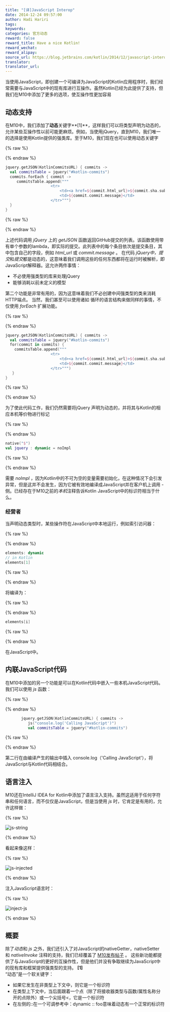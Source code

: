 ```yaml
---
title: "[译]JavaScript Interop"
date: 2014-12-24 09:57:00
author: Hadi Hariri
tags:
keywords:
categories: 官方动态
reward: false
reward_title: Have a nice Kotlin!
reward_wechat:
reward_alipay:
source_url: https://blog.jetbrains.com/kotlin/2014/12/javascript-interop/
translator:
translator_url:
---
```


当使用JavaScript，即创建一个可编译为JavaScript的Kotlin应用程序时，我们经常需要与JavaScript中的现有库进行互操作。虽然Kotlin已经为此提供了支持，但我们在M10中添加了更多的选项，使互操作性更加容易
<span id =“more-1766”> </span>
## 动态支持

在M10中，我们添加了**动态**关键字**[1]**，这样我们可以将类型声明为动态的，允许某些互操作性以前可能更麻烦。例如，当使用jQuery，直到M10，我们唯一的选择是使用Kotlin提供的强类库。至于M10，我们现在也可以使用动态关键字

{% raw %}
<p></p>
{% endraw %}

```kotlin
jquery.getJSON(KotlinCommitsURL) { commits ->
  val commitsTable = jquery("#kotlin-commits")
  commits.forEach { commit ->
     commitsTable.append("""
                    <tr>
                        <td><a href=${commit.html_url}>${commit.sha.substring(0, 6)}</a></td>
                        <td>${commit.commit.message}</td>
                    </tr>""")
  }
}
```

{% raw %}
<p></p>
{% endraw %}

上述代码调用<em> jQuery </em>上的<em> getJSON </em>函数返回GitHub提交的列表。该函数使用带有单个参数的lambda，即实际的提交。此列表中的每个条目依次是提交条目，其中包含自己的字段，例如<em> html_url </em>或<em> commit.message </em>。
在代码<em> jQuery中，提交</em>和<em>提交</em>都是动态的，这意味着我们调用这些的任何东西都将在运行时被解析，即JavaScript解释器。这允许两件事情：

* 不必使用强类型的库来处理jQuery
* 能够消耗以前未定义的模型

第二个功能是非常有用的，因为这意味着我们不必创建中间强类型的类来消耗HTTP端点。
当然，我们甚至可以使用诸如<em> </em>循环的语言结构来做同样的事情，不仅使用<em> forEach </em>扩展功能。

{% raw %}
<p></p>
{% endraw %}

```kotlin
jquery.getJSON(KotlinCommitsURL) { commits ->
  val commitsTable = jquery("#kotlin-commits")
  for(commit in commits) {
    commitsTable.append("""
                    <tr>
                        <td><a href=${commit.html_url}>${commit.sha.substring(0, 6)}</a></td>
                        <td>${commit.commit.message}</td>
                    </tr>""")
   }
}
```

{% raw %}
<p></p>
{% endraw %}

为了使此代码工作，我们仍然需要将jQuery </em>声明为动态的，并将其与Kotlin的相应本机等价物进行标记

{% raw %}
<p></p>
{% endraw %}

```kotlin
native("$")
val jquery : dynamic = noImpl
```

{% raw %}
<p></p>
{% endraw %}

需要<em> noImpl </em>，因为Kotlin中的不可为空的变量需要初始化，在这种情况下会引发异常，但是这并不会发生，因为它被有效地编译成JavaScript并在客户机上调用 - 侧。已经存在于M10之前的<em>本机</em>注释告诉Kotlin JavaScript中的标识符相当于什么。
### 经营者

当声明动态类型时，某些操作符在JavaScript中本地运行，例如索引访问器：

{% raw %}
<p></p>
{% endraw %}

```kotlin
elements: dynamic
// in Kotlin
elements[1]
```

{% raw %}
<p></p>
{% endraw %}

将编译为：

{% raw %}
<p></p>
{% endraw %}

```kotlin
elements[i]
```

{% raw %}
<p></p>
{% endraw %}

在JavaScript中。
## 内联JavaScript代码

在M10中添加的另一个功能是可以在Kotlin代码中嵌入一些本机JavaScript代码。我们可以使用<em> js </em>函数：

{% raw %}
<p></p>
{% endraw %}

```kotlin
       jquery.getJSON(KotlinCommitsURL) { commits ->
          js("console.log('Calling JavaScript')")  
          val commitsTable = jquery("#kotlin-commits")
```

{% raw %}
<p></p>
{% endraw %}

第二行在由编译产生的输出中插入</u> console.log（'Calling JavaScript'）</em>，将JavaScript与Kotlin代码相结合。
## 语言注入

M10还在IntelliJ IDEA for Kotlin中添加了语言注入支持。虽然这适用于任何字符串和任何语言，而不仅仅是JavaScript，但是当使用<em> js </em>时，它肯定是有用的，允许这样做：

{% raw %}
<p><img alt="js-string" class="aligncenter size-full wp-image-1776" data-recalc-dims="1" src="https://i0.wp.com/blog.jetbrains.com/kotlin/files/2014/12/js-string.png?resize=363%2C44&amp;ssl=1"/></p>
{% endraw %}

看起来像这样：

{% raw %}
<p><img alt="js-injected" class="aligncenter size-full wp-image-1775" data-recalc-dims="1" src="https://i0.wp.com/blog.jetbrains.com/kotlin/files/2014/12/js-injected.png?resize=379%2C48&amp;ssl=1"/></p>
{% endraw %}

注入JavaScript语言时：

{% raw %}
<p><img alt="inject-js" class="aligncenter size-full wp-image-1774" data-recalc-dims="1" src="https://i1.wp.com/blog.jetbrains.com/kotlin/files/2014/12/inject-js.png?resize=465%2C102&amp;ssl=1"/></p>
{% endraw %}

## 概要

除了<em>动态</em>和<em> js </em>之外，我们还引入了对JavaScript的nativeGetter，nativeSetter </em>和<em> nativeInvoke </em>注释的支持，我们已经覆盖了 [M10发布帖子](http://blog.jetbrains.com/kotlin/2014/12/m10-is-out/) 。
这些新功能都提供了与JavaScript的更好的互操作性，但是他们并没有争取继续为JavaScript中的现有库和框架提供强类型的支持。
**[1]** <br/>
“动态”是一个软关键字：

* 如果它发生在非类型上下文中，则它是一个标识符
* 在类型上下文中，当后面跟着一个点（除了将接收器类型与函数/属性名称分开的点除外）或一个尖括号<，它是一个标识符
* 在左侧的::在一个可调参考中：dynamic :: foo意味着动态有一个正常的标识符

